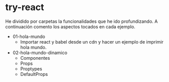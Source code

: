 # try-react

He dividido por carpetas la funcionalidades que he ido profundizando. A continuación comento los aspectos tocados en cada ejemplo.

* 01-hola-mundo
    - Importar react y babel desde un cdn y hacer un ejemplo de imprimir hola mundo.
* 02-hola-mundo-dinamico
    - Componentes
    - Props
    - Proptypes
    - DefaultProps